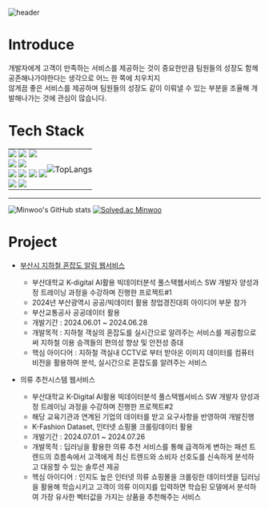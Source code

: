 ![header](https://capsule-render.vercel.app/api?type=waving&color=timeGradient&height=150&section=header&text=Minwoo's%20GITHUB&fontSize=40&fontAlignY=30)

# Introduce
개발자에게 고객이 만족하는 서비스를 제공하는 것이 중요한만큼 팀원들의 성장도 함께 공존해나가야한다는 생각으로 어느 한 쪽에 치우치지 <br>
않게끔 좋은 서비스를 제공하며 팀원들의 성장도 같이 이뤄낼 수 있는 부분을 조율해 개발해나가는 것에 관심이 많습니다. 

# Tech Stack
<table style="border: none; cellspacing: 0; cellpadding: 0;">
  <tr style="border: none;">
    <td style="border: none; padding: 0;">
      <img src="https://img.shields.io/badge/html5-%23E34F26.svg?style=for-the-badge&logo=html5&logoColor=white"/>
      <img src="https://img.shields.io/badge/css3-%231572B6.svg?style=for-the-badge&logo=css3&logoColor=white"/>
      <img src="https://img.shields.io/badge/javascript-%23323330.svg?style=for-the-badge&logo=javascript&logoColor=%23F7DF1E"/><br>
      <img src="https://img.shields.io/badge/react-%2320232a.svg?style=for-the-badge&logo=react&logoColor=%2361DAFB"/>
      <img src="https://img.shields.io/badge/tailwindcss-%2338B2AC.svg?style=for-the-badge&logo=tailwind-css&logoColor=white"/><br>
      <img src="https://img.shields.io/badge/java-%23ED8B00.svg?style=for-the-badge&logo=openjdk&logoColor=white"/>
      <img src="https://img.shields.io/badge/spring-%236DB33F.svg?style=for-the-badge&logo=spring&logoColor=white"/>
      <img src="https://img.shields.io/badge/mysql-%2300f.svg?style=for-the-badge&logo=mysql&logoColor=white"/>
      <img src="https://img.shields.io/badge/python-3670A0?style=for-the-badge&logo=python&logoColor=ffdd54"/><br>
      <img src="https://img.shields.io/badge/github-%23121011.svg?style=for-the-badge&logo=github&logoColor=white"/>
      <img src="https://img.shields.io/badge/figma-%23F24E1E.svg?style=for-the-badge&logo=figma&logoColor=white"/>    
    </td>  
    <td style="border: none; padding: 0;">
      <img src="https://github-readme-stats.vercel.app/api/top-langs/?username=minwoowow" alt="TopLangs" />
    </td>
  </tr>
</table>

---
![Minwoo's GitHub stats](https://github-readme-stats.vercel.app/api?username=minwoowow&show_icons=true&theme=gruvbox)
[![Solved.ac Minwoo](http://mazassumnida.wtf/api/v2/generate_badge?boj=crashpy)](https://solved.ac/crashpy/)


# Project

- [부산시 지하철 혼잡도 알림 웹서비스](https://github.com/minwoowow/project-backend-metronom)
  - 부산대학교 K-digital AI활용 빅데이터분석 풀스택웹서비스 SW 개발자 양성과정 트레이닝 과정을 수강하며 진행한 프로젝트#1
  - 2024년 부산광역시 공공/빅데이터 활용 창업경진대회 아이디어 부문 참가
  - 부산교통공사 공공데이터 활용
  - 개발기간 : 2024.06.01 ~ 2024.06.28
  - 개발목적 : 지하철 객실의 혼잡도를 실시간으로 알려주는 서비스를 제공함으로써 지하철 이용 승객들의 편의성 향상 및 안전성 증대
  - 핵심 아이디어 : 지하철 객실내 CCTV로 부터 받아온 이미지 데이터를 컴퓨터 비전을 활용하여 분석, 실시간으로 혼잡도를 알려주는 서비스

- 의류 추천시스템 웹서비스
  - 부산대학교 K-Digital AI활용 빅데이터분석 풀스택웹서비스 SW 개발자 양성과정 트레이닝 과정을 수강하며 진행한 프로젝트#2
  - 해당 교육기관과 연계된 기업의 데이터를 받고 요구사항을 반영하여 개발진행
  - K-Fashion Dataset, 인터넷 쇼핑몰 크롤링데이터 활용
  - 개발기간 : 2024.07.01 ~ 2024.07.26
  - 개발목적 : 딥러닝을 활용한 의류 추천 서비스를 통해 급격하게 변하는 패션 트렌드의 흐름속에서 고객에게 최신 트렌드와
              소비자 선호도를 신속하게 분석하고 대응할 수 있는 솔루션 제공
  - 핵심 아이디어 : 인지도 높은 인터넷 의류 쇼핑몰을 크롤링한 데이터셋을 딥러닝을 활용해 학습시키고 고객이 의류 이미지를 입력하면
                   학습된 모델에서 분석하여 가장 유사한 벡터값을 가지는 상품을 추천해주는 서비스  

